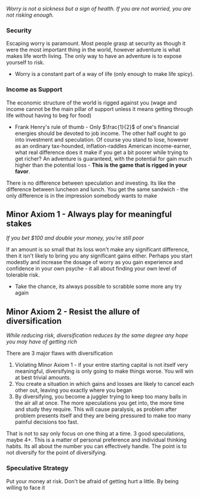 *Worry is not a sickness but a sign of health. If you are not worried, you are not risking enough.*
### Security
Escaping worry is paramount. Most people grasp at security as though it were the most important thing in the world, however adventure is what makes life worth living. The only way to have an adventure is to expose yourself to risk. 
- Worry is a constant part of a way of life (only enough to make life spicy).
### Income as Support
The economic structure of the world is rigged against you (wage and income cannot be the main pillar of support unless it means getting through life without having to beg for food)
- Frank Henry's rule of thumb - Only $\frac{1}{2}$ of one's financial energies should be devoted to job income. The other half ought to go into investment and speculation.
Of course you stand to lose, however as an ordinary tax-hounded, inflation-raddles American income-earner, what real difference does it make if you get a bit poorer while trying to get richer? An adventure is guaranteed, with the potential for gain much higher than the potential loss - **This is the game that is rigged in your favor**.

There is no difference between speculation and investing. Its like the difference between luncheon and lunch. You get the same sandwich - the only difference is in the impression somebody wants to make

## Minor Axiom 1 - Always play for meaningful stakes
*If you bet $100 and double your money, you're still poor*

If an amount is so small that its loss won't make any significant difference, then it isn't likely to bring you any significant gains either. Perhaps you start modestly and increase the dosage of worry as you gain experience and confidence in your own psyche - it all about finding your own level of tolerable risk.
- Take the chance, its always possible to scrabble some more any try again

## Minor Axiom 2 - Resist the allure of diversification
*While reducing risk, diversification reduces by the same degree any hope you may have of getting rich*

There are 3 major flaws with diversification
1. Violating Minor Axiom 1 - if your entire starting capital is not itself very meaningful, diversifying is only going to make things worse. You will win at best trivial amounts.
2. You create a situation in which gains and losses are likely to cancel each other out, leaving you exactly where you began
3. By diversifying, you become a juggler trying to keep too many balls in the air all at once. The more speculations you get into, the more time and study they require. This will cause paralysis, as problem after problem presents itself and they are being pressured to make too many painful decisions too fast.

That is not to say only focus on one thing at a time. 3 good speculations, maybe 4+. This is a matter of personal preference and individual thinking habits. Its all about the number you can effectively handle. The point is to not diversify for the point of diversifying.

### Speculative Strategy
Put your money at risk. Don't be afraid of getting hurt a little. By being willing to face it